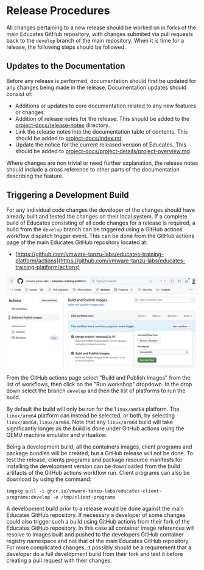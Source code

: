 Release Procedures
==================

All changes pertaining to a new release should be worked on in forks of the main Educates GitHub repository, with changes submited via pull requests back to the `develop` branch of the main repository. When it is time for a release, the following steps should be followed.

Updates to the Documentation
----------------------------

Before any release is performed, documentation should first be updated for any changes being made in the release. Documentation updates should consist of:

* Additions or updates to core documentation related to any new features or changes.
* Addition of release notes for the release. This should be added to the [project-docs/release-notes](../project-docs/release-notes) directory.
* Link the release notes into the documentation table of contents. This should be added to [project-docs/index.rst](../project-docs/index.rst).
* Update the notice for the current released version of Educates. This should be added to [project-docs/project-details/project-overview.md](../project-docs/project-details/project-overview.md).

Where changes are non trivial or need further explanation, the release notes should include a cross reference to other parts of the documentation describing the feature.

Triggering a Development Build
------------------------------

For any individual code changes the developer of the changes should have already built and tested the changes on their local system. If a complete build of Educates consisting of all code changes for a release is required, a build from the `develop` branch can be triggered using a GitHub actions workflow dispatch trigger event. This can be done from the GitHub actions page of the main Educates GitHub repository located at:

* [https://github.com/vmware-tanzu-labs/educates-training-platform/actions](https://github.com/vmware-tanzu-labs/educates-training-platform/actions)

![](github-actions-build.png)

From the GitHub actions page select "Build and Publish Images" from the list of workflows, then click on the "Run workshop" dropdown. In the drop down select the branch `develop` and then the list of platforms to run the build.

By default the build will only be run for the `linux/amd64` platform. The `linux/arm64` platform can instead be selected, or both, by selecting `linux/amd64,linux/arm64`. Note that any `linux/arm64` build will take significantly longer as the build is done under GitHub actions using the QEMU machine emulator and virtualizer.

Being a development build, all the containers images, client programs and package bundles will be created, but a GitHub release will not be done. To test the release, clients programs and package resource manifests for installing the development version can be downloaded from the build artifacts of the GitHub actions workflow run. Client programs can also be download by using the command:

```
imgpkg pull -i ghcr.io/vmware-tanzu-labs/educates-client-programs:develop -o /tmp/client-programs
```

A development build prior to a release would be done against the main Educates GitHub repository. If necessary a developer of some changes could also trigger such a build using GitHub actions from their fork of the Educates GitHub repository. In this case all container image references will resolve to images built and pushed to the developers GitHub container registry namespace and not that of the main Educates GitHub repository. For more complicated changes, it possibly should be a requirement that a developer do a full development build from their fork and test it before creating a pull request with their changes.
